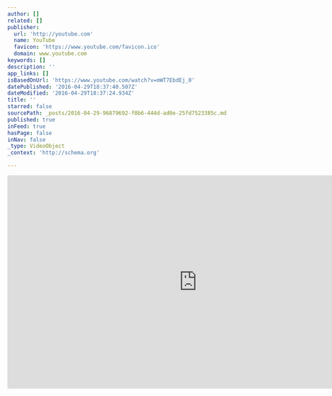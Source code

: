 ```yaml
---
author: []
related: []
publisher:
  url: 'http://youtube.com'
  name: YouTube
  favicon: 'https://www.youtube.com/favicon.ico'
  domain: www.youtube.com
keywords: []
description: ''
app_links: []
isBasedOnUrl: 'https://www.youtube.com/watch?v=mWT7EbdEj_0'
datePublished: '2016-04-29T18:37:40.507Z'
dateModified: '2016-04-29T18:37:24.934Z'
title: ''
starred: false
sourcePath: _posts/2016-04-29-96879692-f0b6-444d-ad0e-25fd7523385c.md
published: true
inFeed: true
hasPage: false
inNav: false
_type: VideoObject
_context: 'http://schema.org'

---
```

<iframe src="https://cdn.embedly.com/widgets/media.html?url=https%3A%2F%2Fwww.youtube.com%2Fwatch%3Fv%3DmWT7EbdEj_0&amp;src=http%3A%2F%2Fwww.youtube.com%2Fembed%2FmWT7EbdEj_0&amp;type=text%2Fhtml&amp;key=b7d04c9b404c499eba89ee7072e1c4f7&amp;schema=youtube" width="854" height="480" scrolling="no" frameborder="0" allowfullscreen="" style=""></iframe>